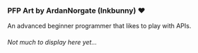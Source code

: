 ### PFP Art by ArdanNorgate (Inkbunny) :heart:

An advanced beginner programmer that likes to play with APIs. 

###### *Not much to display here yet...*

